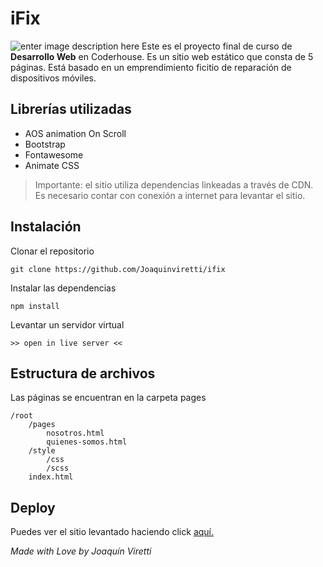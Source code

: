 # iFix
![enter image description here](https://i.ibb.co/y4nd1xn/Screenshot-87.png)
Este es el proyecto final de curso de **Desarrollo Web** en Coderhouse.  Es un sitio web estático que consta de 5 páginas. Está basado en un emprendimiento ficitio de reparación de dispositivos móviles.

## Librerías utilizadas

 - AOS animation On Scroll
 - Bootstrap
 - Fontawesome
 - Animate CSS

> Importante: el sitio utiliza dependencias linkeadas a través de CDN. Es necesario contar con conexión a internet para levantar el sitio.

## Instalación

Clonar el repositorio

    git clone https://github.com/Joaquinviretti/ifix
Instalar las dependencias

    npm install

Levantar un servidor virtual 

    >> open in live server <<

## Estructura de archivos
Las páginas se encuentran en la carpeta pages

    /root
	    /pages
		    nosotros.html
		    quienes-somos.html
		/style
			/css
			/scss
	    index.html


## Deploy
Puedes ver el sitio levantado haciendo click [aquí.](https://joaquinviretti.github.io/ifix/)




*Made with Love by Joaquín Viretti*
